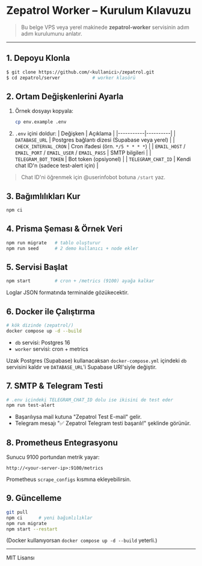 # Zepatrol Worker – Kurulum Kılavuzu

> Bu belge VPS veya yerel makinede **zepatrol-worker** servisinin adım adım kurulumunu anlatır.

---

## 1. Depoyu Klonla
```bash
$ git clone https://github.com/<kullanici>/zepatrol.git
$ cd zepatrol/server            # worker klasörü
```

## 2. Ortam Değişkenlerini Ayarla
1. Örnek dosyayı kopyala:
   ```bash
   cp env.example .env
   ```
2. `.env` içini doldur:
   | Değişken | Açıklama |
   |-----------|----------|
   | `DATABASE_URL` | Postgres bağlantı dizesi (Supabase veya yerel) |
   | `CHECK_INTERVAL_CRON` | Cron ifadesi (örn. `*/5 * * * *`) |
   | `EMAIL_HOST` / `EMAIL_PORT` / `EMAIL_USER` / `EMAIL_PASS` | SMTP bilgileri |
   | `TELEGRAM_BOT_TOKEN` | Bot token (opsiyonel) |
   | `TELEGRAM_CHAT_ID` | Kendi chat ID'n (sadece test-alert için) |

> Chat ID'ni öğrenmek için @userinfobot botuna `/start` yaz.

## 3. Bağımlılıkları Kur
```bash
npm ci
```

## 4. Prisma Şeması & Örnek Veri
```bash
npm run migrate   # tablo oluşturur
npm run seed      # 2 demo kullanıcı + node ekler
```

## 5. Servisi Başlat
```bash
npm start         # cron + /metrics (9100) ayağa kalkar
```

Loglar JSON formatında terminalde gözükecektir.

## 6. Docker ile Çalıştırma
```bash
# kök dizinde (zepatrol/)
docker compose up -d --build
```
* `db` servisi: Postgres 16
* `worker` servisi: cron + metrics

Uzak Postgres (Supabase) kullanacaksan `docker-compose.yml` içindeki `db` servisini kaldır ve `DATABASE_URL`'i Supabase URI'siyle değiştir.

## 7. SMTP & Telegram Testi
```bash
# .env içindeki TELEGRAM_CHAT_ID dolu ise ikisini de test eder
npm run test-alert
```
* Başarılıysa mail kutuna "Zepatrol Test E-mail" gelir. 
* Telegram mesajı "✅ Zepatrol Telegram testi başarılı!" şeklinde görünür.

## 8. Prometheus Entegrasyonu
Sunucu 9100 portundan metrik yayar:
```
http://<your-server-ip>:9100/metrics
```
Prometheus `scrape_configs` kısmına ekleyebilirsin.

## 9. Güncelleme
```bash
git pull
npm ci      # yeni bağımlılıklar
npm run migrate
npm start --restart
```
(Docker kullanıyorsan `docker compose up -d --build` yeterli.)

---

MIT Lisansı 